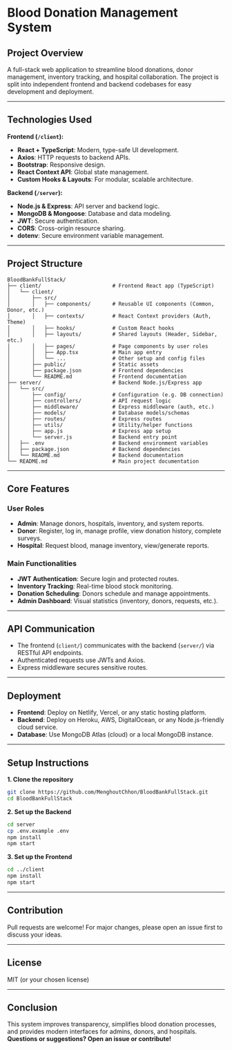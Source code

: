 
# Blood Donation Management System

## Project Overview

A full-stack web application to streamline blood donations, donor management, inventory tracking, and hospital collaboration. The project is split into independent frontend and backend codebases for easy development and deployment.

---

## Technologies Used

**Frontend (`/client`):**
- **React + TypeScript**: Modern, type-safe UI development.
- **Axios**: HTTP requests to backend APIs.
- **Bootstrap**: Responsive design.
- **React Context API**: Global state management.
- **Custom Hooks & Layouts**: For modular, scalable architecture.

**Backend (`/server`):**
- **Node.js & Express**: API server and backend logic.
- **MongoDB & Mongoose**: Database and data modeling.
- **JWT**: Secure authentication.
- **CORS**: Cross-origin resource sharing.
- **dotenv**: Secure environment variable management.

---

## Project Structure

```plaintext
BloodBankFullStack/
├── client/                       # Frontend React app (TypeScript)
│   └── client/
│       ├── src/
│       │   ├── components/       # Reusable UI components (Common, Donor, etc.)
│       │   ├── contexts/         # React Context providers (Auth, Theme)
│       │   ├── hooks/            # Custom React hooks
│       │   ├── layouts/          # Shared layouts (Header, Sidebar, etc.)
│       │   ├── pages/            # Page components by user roles
│       │   ├── App.tsx           # Main app entry
│       │   └── ...               # Other setup and config files
│       ├── public/               # Static assets
│       ├── package.json          # Frontend dependencies
│       └── README.md             # Frontend documentation
├── server/                       # Backend Node.js/Express app
│   └── src/
│       ├── config/               # Configuration (e.g. DB connection)
│       ├── controllers/          # API request logic
│       ├── middleware/           # Express middleware (auth, etc.)
│       ├── models/               # Database models/schemas
│       ├── routes/               # Express routes
│       ├── utils/                # Utility/helper functions
│       ├── app.js                # Express app setup
│       └── server.js             # Backend entry point
│   ├── .env                      # Backend environment variables
│   ├── package.json              # Backend dependencies
│   └── README.md                 # Backend documentation
└── README.md                     # Main project documentation
```

---

## Core Features

### User Roles
- **Admin**: Manage donors, hospitals, inventory, and system reports.
- **Donor**: Register, log in, manage profile, view donation history, complete surveys.
- **Hospital**: Request blood, manage inventory, view/generate reports.

### Main Functionalities
- **JWT Authentication**: Secure login and protected routes.
- **Inventory Tracking**: Real-time blood stock monitoring.
- **Donation Scheduling**: Donors schedule and manage appointments.
- **Admin Dashboard**: Visual statistics (inventory, donors, requests, etc.).

---

## API Communication

- The frontend (`client/`) communicates with the backend (`server/`) via RESTful API endpoints.
- Authenticated requests use JWTs and Axios.
- Express middleware secures sensitive routes.

---

## Deployment

- **Frontend**: Deploy on Netlify, Vercel, or any static hosting platform.
- **Backend**: Deploy on Heroku, AWS, DigitalOcean, or any Node.js-friendly cloud service.
- **Database**: Use MongoDB Atlas (cloud) or a local MongoDB instance.

---

## Setup Instructions

**1. Clone the repository**
```bash
git clone https://github.com/MenghoutChhon/BloodBankFullStack.git
cd BloodBankFullStack
```

**2. Set up the Backend**
```bash
cd server
cp .env.example .env
npm install
npm start
```

**3. Set up the Frontend**
```bash
cd ../client
npm install
npm start
```

---

## Contribution

Pull requests are welcome! For major changes, please open an issue first to discuss your ideas.

---

## License

MIT (or your chosen license)

---

## Conclusion

This system improves transparency, simplifies blood donation processes, and provides modern interfaces for admins, donors, and hospitals.  
**Questions or suggestions? Open an issue or contribute!**
